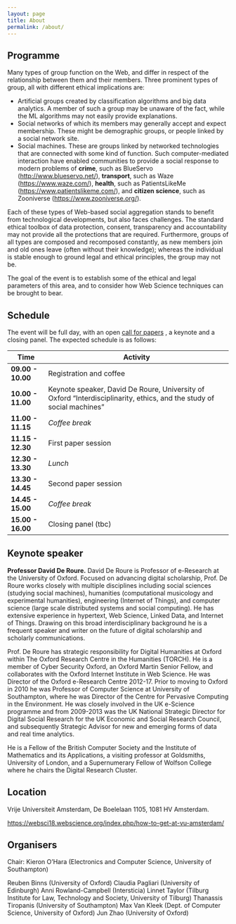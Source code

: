 ```yaml
---
layout: page
title: About
permalink: /about/
---
```


## Programme
Many types of group function on the Web, and differ in respect of the relationship between them and their members. Three prominent types of group, all with different ethical implications are:

- Artificial groups created by classification algorithms and big data analytics. A member of such a group may be unaware of the fact, while the ML algorithms may not easily provide explanations.
- Social networks of which its members may generally accept and expect membership. These might be demographic groups, or people linked by a social network site.
- Social machines. These are groups linked by networked technologies that are connected with some kind of function. Such computer-mediated interaction have enabled communities to provide a social response to modern problems of **crime**, such as BlueServo (http://www.blueservo.net/), **transport**, such as Waze (https://www.waze.com/), **health**, such as PatientsLikeMe (https://www.patientslikeme.com/), and **citizen science**, such as Zooniverse (https://www.zooniverse.org/).

Each of these types of Web-based social aggregation stands to benefit from technological developments, but also faces challenges. The standard ethical toolbox of data protection, consent, transparency and accountability may not provide all the protections that are required. Furthermore, groups of all types are composed and recomposed constantly, as new members join and old ones leave (often without their knowledge); whereas the individual is stable enough to ground legal and ethical principles, the group may not be.

The goal of the event is to establish some of the ethical and legal parameters of this area, and to consider how Web Science techniques can be brought to bear.


## Schedule
The event will be full day, with an open [call for papers](/cfp) , a keynote and a closing panel. 
The expected schedule is as follows:

| **Time** 	          | **Activity**            	                
|------------------   |-------------------------------------	
| **09.00 - 10.00** 	| Registration and coffee
| **10.00 - 11.00** 	| Keynote speaker, David De Roure, University of Oxford “Interdisciplinarity, ethics, and the study of social machines”
| **11.00 - 11.15** 	| *Coffee break*                        
| **11.15 - 12.30** 	| First paper session
| **12.30 - 13.30** 	| *Lunch*                              	
| **13.30 - 14.45** 	| Second paper session
| **14.45 - 15.00** 	| *Coffee break*                        
| **15.00 - 16.00** 	| Closing panel (tbc)

## Keynote speaker

**Professor David De Roure.** David De Roure is Professor of e-Research at the University of Oxford. Focused on advancing digital scholarship, Prof. De Roure works closely with multiple disciplines including social sciences (studying social machines), humanities (computational musicology and experimental humanities), engineering (Internet of Things), and computer science (large scale distributed systems and social computing). He has extensive experience in hypertext, Web Science, Linked Data, and Internet of Things. Drawing on this broad interdisciplinary background he is a frequent speaker and writer on the future of digital scholarship and scholarly communications.

Prof. De Roure has strategic responsibility for Digital Humanities at Oxford within The Oxford Research Centre in the Humanities (TORCH). He is a member of Cyber Security Oxford, an Oxford Martin Senior Fellow, and collaborates with the Oxford Internet Institute in Web Science. He was Director of the Oxford e-Research Centre 2012-17. Prior to moving to Oxford in 2010 he was Professor of Computer Science at University of Southampton, where he was Director of the Centre for Pervasive Computing in the Environment. He was closely involved in the UK e-Science programme and from 2009-2013 was the UK National Strategic Director for Digital Social Research for the UK Economic and Social Research Council, and subsequently Strategic Advisor for new and emerging forms of data and real time analytics. 

He is a Fellow of the British Computer Society and the Institute of Mathematics and its Applications, a visiting professor at Goldsmiths, University of London, and a Supernumerary Fellow of Wolfson College where he chairs the Digital Research Cluster.

## Location
Vrije Universiteit Amsterdam, De Boelelaan 1105, 1081 HV Amsterdam.

https://websci18.webscience.org/index.php/how-to-get-at-vu-amsterdam/

## Organisers
Chair: Kieron O’Hara (Electronics and Computer Science, University of Southampton)

Reuben Binns (University of Oxford)
Claudia Pagliari (University of Edinburgh)
Anni Rowland-Campbell (Intersticia)
Linnet Taylor (Tilburg Institute for Law, Technology and Society, University of Tilburg)
Thanassis Tiropanis (University of Southampton)
Max Van Kleek (Dept. of Computer Science, University of Oxford)
Jun Zhao (University of Oxford)
